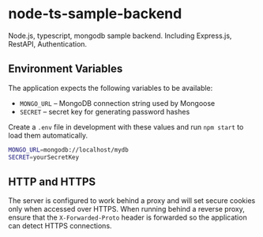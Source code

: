 # node-ts-sample-backend
Node.js, typescript, mongodb sample backend. Including Express.js, RestAPI, Authentication.

## Environment Variables

The application expects the following variables to be available:

- `MONGO_URL` – MongoDB connection string used by Mongoose
- `SECRET` – secret key for generating password hashes

Create a `.env` file in development with these values and run `npm start` to load them automatically.

```bash
MONGO_URL=mongodb://localhost/mydb
SECRET=yourSecretKey
```

## HTTP and HTTPS

The server is configured to work behind a proxy and will set secure cookies only
when accessed over HTTPS. When running behind a reverse proxy, ensure that the
`X-Forwarded-Proto` header is forwarded so the application can detect HTTPS
connections.
